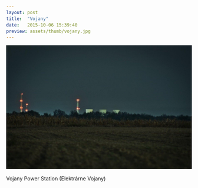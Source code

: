 ```yaml
---
layout: post
title:  "Vojany"
date:   2015-10-06 15:39:40
preview: assets/thumb/vojany.jpg
---
```


![Vojany](assets/img/vojany.jpg)

Vojany Power Station (Elektrárne Vojany)